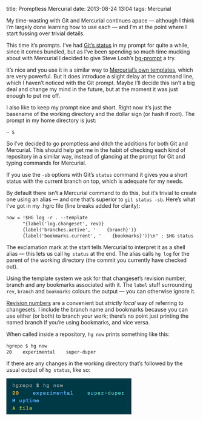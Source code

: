 title: Promptless Mercurial
date: 2013-08-24 13:04
tags: Mercurial

My time-wasting with Git and Mercurial continues apace — although I think I’m largely done learning how to use each — and I’m at the point where I start fussing over trivial details.

This time it’s prompts. I’ve had [Git’s status][git-prompt] in my prompt for quite a while, since it comes bundled, but as I’ve been spending so much time mucking about with Mercurial I decided to give Steve Losh’s [hg-prompt][] a try.

[git-prompt]: https://raw.github.com/git/git/master/contrib/completion/git-prompt.sh
[hg-prompt]: https://bitbucket.org/sjl/hg-prompt/src

It’s nice and you use it in a similar way to [Mercurial’s own templates][templates], which are very powerful. But it does introduce a slight delay at the command line, which I haven’t noticed with the Git prompt. Maybe I’ll decide this isn’t a big deal and change my mind in the future, but at the moment it was just enough to put me off.

[templates]: http://selenic.com/hg/help/templates

I also like to keep my prompt nice and short. Right now it’s just the basename of the working directory and the dollar sign (or hash if root). The prompt in my home directory is just:

    ~ $

So I’ve decided to go promptless and ditch the additions for both Git and Mercurial. This should help get me in the habit of checking each kind of repository in a similar way, instead of glancing at the prompt for Git and typing commands for Mercurial.

If you use the `-sb` options with Git’s `status` command it gives you a short status with the current branch on top, which is adequate for my needs.

By default there isn’t a Mercurial command to do this, but it’s trivial to create one using an alias — and one that’s superior to `git status -sb`. Here’s what I’ve got in my .hgrc file (line breaks added for clarity):

    now = !$HG log -r . --template
          "{label('log.changeset', rev)}
          {label('branches.active', '    {branch}')}
          {label('bookmarks.current', '    {bookmarks}')}\n" ; $HG status

The exclamation mark at the start tells Mercurial to interpret it as a shell alias — this lets us call `hg status` at the end. The alias calls `hg log` for the parent of the working directory (the commit you currently have checked out).

Using the template system we ask for that changeset’s revision number, branch and any bookmarks associated with it. The `label` stuff surrounding `rev`, `branch` and `bookmarks` colours the output — you can otherwise ignore it.

[Revision numbers][revs] are a convenient but *strictly local* way of referring to changesets. I include the branch name and bookmarks because you can use either (or both) to branch your work; there’s no point just printing the named branch if you’re using bookmarks, and vice versa.

[revs]: http://mercurial.selenic.com/wiki/RevisionNumber

When called inside a repository, `hg now` prints something like this:

    hgrepo $ hg now
    20    experimental    super-duper

If there are any changes in the working directory that’s followed by the usual output of `hg status`, like so:

<img src="/images/2013-08-24_hgnow.png" alt="Image of the output of hg now when there are changes in the working directory.">
